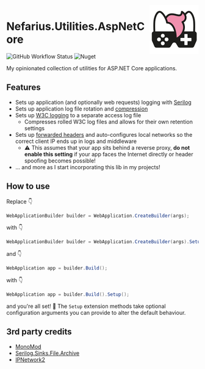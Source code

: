 <img src="assets/NSS-128x128.png" align="right" />

# Nefarius.Utilities.AspNetCore

![GitHub Workflow Status](https://img.shields.io/github/actions/workflow/status/nefarius/Nefarius.Utilities.AspNetCore/dotnet.yml) ![Nuget](https://img.shields.io/nuget/dt/Nefarius.Utilities.AspNetCore)

My opinionated collection of utilities for ASP.NET Core applications.

## Features

- Sets up application (and optionally web requests) logging with [Serilog](https://github.com/serilog/serilog-aspnetcore)
- Sets up application log file rotation and [compression](https://github.com/cocowalla/serilog-sinks-file-archive)
- Sets up [W3C logging](https://learn.microsoft.com/en-us/aspnet/core/fundamentals/w3c-logger/) to a separate access log file
  - Compresses rolled W3C log files and allows for their own retention settings
- Sets up [forwarded headers](https://learn.microsoft.com/en-us/dotnet/api/microsoft.aspnetcore.builder.forwardedheadersextensions.useforwardedheaders?view=aspnetcore-7.0) and auto-configures local networks so the correct client IP ends up in logs and middleware
  - ⚠️ This assumes that your app sits behind a reverse proxy, **do not enable this setting** if your app faces the Internet directly or header spoofing becomes possible!
- ... and more as I start incorporating this lib in my projects!

## How to use

Replace 👇

```cs
WebApplicationBuilder builder = WebApplication.CreateBuilder(args);
```

with 👇

```cs
WebApplicationBuilder builder = WebApplication.CreateBuilder(args).Setup();
```

and 👇

```cs
WebApplication app = builder.Build();
```

with 👇

```cs
WebApplication app = builder.Build().Setup();
```

and you're all set! 👏 The `Setup` extension methods take optional configuration arguments you can provide to alter the default behaviour.

## 3rd party credits

- [MonoMod](https://github.com/MonoMod/MonoMod)
- [Serilog.Sinks.File.Archive](https://github.com/cocowalla/serilog-sinks-file-archive)
- [IPNetwork2](https://www.nuget.org/packages/IPNetwork2)
